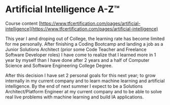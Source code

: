 # Artificial Intelligence A-Z™

Course content [https://www.tfcertification.com/pages/artificial-intelligence](https://www.tfcertification.com/pages/artificial-intelligence)

This year I amd droping out of College, the learning rate has become limited for me personally. After finishing a Coding Bootcamp and landing a job as a Junior Solutions Architect (prior some Code Teacher and Freelance Software Developer roles) I have come to realize that I learned more in 1 year by myself than I have done after 2 years and a half of Computer Science and Software Engineering College Degree.

After this decision I have set 2 personal goals for this next year; to grow internally in my current company and to learn machine learning and artificial intelligence. By the end of next summer I expect to be a Solutions Architect/Platform Engineer at my current company and to be able to solve real live problems with machine learning and build IA applications.
